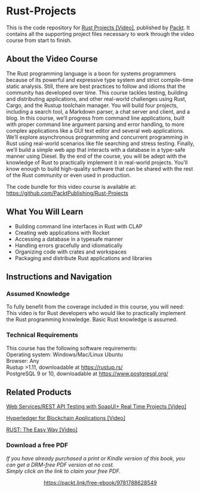 # Rust-Projects
This is the code repository for [Rust Projects [Video]](https://www.packtpub.com/in/programming/rust-projects-video), published by [Packt](https://www.packtpub.com/?utm_source=github). It contains all the supporting project files necessary to work through the video course from start to finish.
## About the Video Course
The Rust programming language is a boon for systems programmers because of its powerful and expressive type system and strict compile-time static analysis. Still, there are best practices to follow and idioms that the community has developed over time. This course tackles testing, building and distributing applications, and other real-world challenges using Rust, Cargo, and the Rustup toolchain manager.
You will build four projects, including a search tool, a Markdown parser, a chat server and client, and a blog. In this course, we’ll progress from command line applications, built with proper command line argument parsing and error handling, to more complex applications like a GUI text editor and several web applications. We’ll explore asynchronous programming and concurrent programming in Rust using real-world scenarios like file searching and stress testing. Finally, we’ll build a simple web app that interacts with a database in a type-safe manner using Diesel.
By the end of the course, you will be adept with the knowledge of Rust to practically implement it in real-world projects. You’ll know enough to build high-quality software that can be shared with the rest of the Rust community or even used in production.

The code bundle for this video course is available at: https://github.com/PacktPublishing/Rust-Projects

<H2>What You Will Learn</H2>
<DIV class=book-info-will-learn-text>
<UL>
<LI> Building command line interfaces in Rust with CLAP
<LI> Creating web applications with Rocket
<LI> Accessing a database in a typesafe manner
<LI> Handling errors gracefully and idiomatically
<LI> Organizing code with crates and workspaces
<LI> Packaging and distribute Rust applications and libraries</UL></DIV>

## Instructions and Navigation
### Assumed Knowledge
To fully benefit from the coverage included in this course, you will need:<br/>
This video is for Rust developers who would like to practically implement the Rust programming knowledge. Basic Rust knowledge is assumed.
### Technical Requirements
This course has the following software requirements:<br/>
Operating system: Windows/Mac/Linux Ubuntu <br/>
Browser: Any <br/>
Rustup >1.11, downloadable at https://rustup.rs/ <br/>
PostgreSQL 9 or 10, downloadable at https://www.postgresql.org/ <br/>




## Related Products
 [Web Services/REST API Testing with SoapUI+ Real Time Projects [Video]](https://www.packtpub.com/in/application-development/webservicesrest-api-testing-soapui-real-time-projects)

 [Hyperledger for Blockchain Applications [Video]](https://www.packtpub.com/in/application-development/hyperledger-blockchain-applications-video)

 [RUST: The Easy Way [Video]](https://www.packtpub.com/in/application-development/rustthe-easy-way-video)
### Download a free PDF

 <i>If you have already purchased a print or Kindle version of this book, you can get a DRM-free PDF version at no cost.<br>Simply click on the link to claim your free PDF.</i>
<p align="center"> <a href="https://packt.link/free-ebook/9781788628549">https://packt.link/free-ebook/9781788628549 </a> </p>